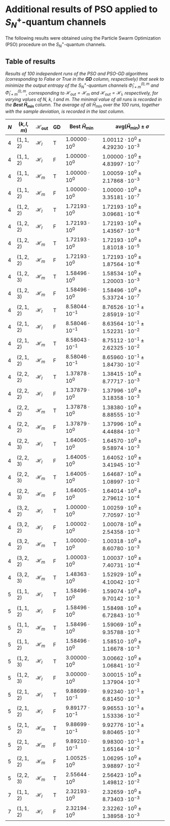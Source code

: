 # Additional results of PSO applied to $S_N^+$-quantum channels
The following results were obtained using the Particle Swarm Optimization (PSO) procedure on the $S_N^+$-quantum channels.


## Table of results
_Results of $100$ independent runs of the PSO and PSO-GD algorithms (corresponding to False or True in the **GD** column, respectively) that seek to minimize the output entropy of the $S_N^+$-quantum channels $\hat{\Phi}_{l+m}^{(l),m}$ and $\hat{\Phi}_{l+m}^{(l),m}$, corresponding to $\mathcal{H}_\text{out} = \mathcal{H}_m$ and $\mathcal{H}_\text{out} = \mathcal{H}_l$, respectively, for varying values of $N$, $k$, $l$ and $m$. The minimal value of all runs is recorded in the **Best $\hat{H}_\text{min}$** column. The average of all $\hat{H}_\text{min}$ over the 100 runs, together with the sample deviation, is recorded in the last column._

|	$N$ | $(k,l,m)$ | $\mathcal{H}_\text{out}$ | GD | Best $\hat{H}_\text{min}$ | $\text{avg}(\hat{H}_\text{min}) \pm \sigma$ |
|-------|-----------|-------------------------|-----|------------------------|---------------------------------------------|
|	$4$ | $(1,1,2)$ | $\mathcal{H}_l$ | T | $1.00000\cdot 10^{0}$ | $1.00112\cdot 10^{0} \pm 4.29230\cdot 10^{-3}$  |
|	$4$ | $(1,1,2)$ | $\mathcal{H}_l$ | F | $1.00000\cdot 10^{0}$ | $1.00000\cdot 10^{0} \pm 4.83997\cdot 10^{-7}$  |
|	$4$ | $(1,1,2)$ | $\mathcal{H}_m$ | T | $1.00000\cdot 10^{0}$ | $1.00059\cdot 10^{0} \pm 2.17868\cdot 10^{-3}$  |
|	$4$ | $(1,1,2)$ | $\mathcal{H}_m$ | F | $1.00000\cdot 10^{0}$ | $1.00000\cdot 10^{0} \pm 3.35181\cdot 10^{-7}$  |
|	$4$ | $(1,2,2)$ | $\mathcal{H}_l$ | T | $1.72193\cdot 10^{0}$ | $1.72193\cdot 10^{0} \pm 3.09681\cdot 10^{-6}$  |
|	$4$ | $(1,2,2)$ | $\mathcal{H}_l$ | F | $1.72193\cdot 10^{0}$ | $1.72193\cdot 10^{0} \pm 1.43567\cdot 10^{-8}$  |
|	$4$ | $(1,2,2)$ | $\mathcal{H}_m$ | T | $1.72193\cdot 10^{0}$ | $1.72193\cdot 10^{0} \pm 1.81018\cdot 10^{-5}$  |
|	$4$ | $(1,2,2)$ | $\mathcal{H}_m$ | F | $1.72193\cdot 10^{0}$ | $1.72193\cdot 10^{0} \pm 1.87564\cdot 10^{-8}$  |
|	$4$ | $(1,2,3)$ | $\mathcal{H}_m$ | T | $1.58496\cdot 10^{0}$ | $1.58534\cdot 10^{0} \pm 1.20003\cdot 10^{-3}$  |
|	$4$ | $(1,2,3)$ | $\mathcal{H}_m$ | F | $1.58496\cdot 10^{0}$ | $1.58496\cdot 10^{0} \pm 5.33724\cdot 10^{-7}$  |
|	$4$ | $(2,1,2)$ | $\mathcal{H}_l$ | T | $8.58044\cdot 10^{-1}$ | $8.76526\cdot 10^{-1} \pm 2.85919\cdot 10^{-2}$  |
|	$4$ | $(2,1,2)$ | $\mathcal{H}_l$ | F | $8.58046\cdot 10^{-1}$ | $8.63564\cdot 10^{-1} \pm 1.52231\cdot 10^{-2}$  |
|	$4$ | $(2,1,2)$ | $\mathcal{H}_m$ | T | $8.58043\cdot 10^{-1}$ | $8.75112\cdot 10^{-1} \pm 2.62325\cdot 10^{-2}$  |
|	$4$ | $(2,1,2)$ | $\mathcal{H}_m$ | F | $8.58046\cdot 10^{-1}$ | $8.65960\cdot 10^{-1} \pm 1.84730\cdot 10^{-2}$  |
|	$4$ | $(2,2,2)$ | $\mathcal{H}_l$ | T | $1.37878\cdot 10^{0}$ | $1.38415\cdot 10^{0} \pm 8.77717\cdot 10^{-3}$  |
|	$4$ | $(2,2,2)$ | $\mathcal{H}_l$ | F | $1.37879\cdot 10^{0}$ | $1.37996\cdot 10^{0} \pm 3.18358\cdot 10^{-3}$  |
|	$4$ | $(2,2,2)$ | $\mathcal{H}_m$ | T | $1.37878\cdot 10^{0}$ | $1.38380\cdot 10^{0} \pm 8.88555\cdot 10^{-3}$  |
|	$4$ | $(2,2,2)$ | $\mathcal{H}_m$ | F | $1.37879\cdot 10^{0}$ | $1.37996\cdot 10^{0} \pm 4.44884\cdot 10^{-3}$  |
|	$4$ | $(2,2,3)$ | $\mathcal{H}_l$ | T | $1.64005\cdot 10^{0}$ | $1.64570\cdot 10^{0} \pm 9.58974\cdot 10^{-3}$  |
|	$4$ | $(2,2,3)$ | $\mathcal{H}_l$ | F | $1.64005\cdot 10^{0}$ | $1.64052\cdot 10^{0} \pm 3.41945\cdot 10^{-3}$  |
|	$4$ | $(2,2,3)$ | $\mathcal{H}_m$ | T | $1.64005\cdot 10^{0}$ | $1.64687\cdot 10^{0} \pm 1.08997\cdot 10^{-2}$  |
|	$4$ | $(2,2,3)$ | $\mathcal{H}_m$ | F | $1.64005\cdot 10^{0}$ | $1.64014\cdot 10^{0} \pm 2.79612\cdot 10^{-4}$  |
|	$4$ | $(3,2,2)$ | $\mathcal{H}_l$ | T | $1.00000\cdot 10^{0}$ | $1.00259\cdot 10^{0} \pm 7.70597\cdot 10^{-3}$  |
|	$4$ | $(3,2,2)$ | $\mathcal{H}_l$ | F | $1.00002\cdot 10^{0}$ | $1.00078\cdot 10^{0} \pm 2.54358\cdot 10^{-3}$  |
|	$4$ | $(3,2,2)$ | $\mathcal{H}_m$ | T | $1.00000\cdot 10^{0}$ | $1.00318\cdot 10^{0} \pm 8.60780\cdot 10^{-3}$  |
|	$4$ | $(3,2,2)$ | $\mathcal{H}_m$ | F | $1.00003\cdot 10^{0}$ | $1.00037\cdot 10^{0} \pm 7.40731\cdot 10^{-4}$  |
|	$4$ | $(3,2,3)$ | $\mathcal{H}_m$ | T | $1.48363\cdot 10^{0}$ | $1.52929\cdot 10^{0} \pm 4.10042\cdot 10^{-2}$  |
|	$5$ | $(1,1,2)$ | $\mathcal{H}_l$ | T | $1.58496\cdot 10^{0}$ | $1.59074\cdot 10^{0} \pm 9.70142\cdot 10^{-3}$  |
|	$5$ | $(1,1,2)$ | $\mathcal{H}_l$ | F | $1.58496\cdot 10^{0}$ | $1.58498\cdot 10^{0} \pm 6.72843\cdot 10^{-5}$  |
|	$5$ | $(1,1,2)$ | $\mathcal{H}_m$ | T | $1.58496\cdot 10^{0}$ | $1.59069\cdot 10^{0} \pm 9.35788\cdot 10^{-3}$  |
|	$5$ | $(1,1,2)$ | $\mathcal{H}_m$ | F | $1.58496\cdot 10^{0}$ | $1.58510\cdot 10^{0} \pm 1.16678\cdot 10^{-3}$  |
|	$5$ | $(1,2,3)$ | $\mathcal{H}_l$ | T | $3.00000\cdot 10^{0}$ | $3.00662\cdot 10^{0} \pm 1.06841\cdot 10^{-2}$  |
|	$5$ | $(1,2,3)$ | $\mathcal{H}_l$ | F | $3.00000\cdot 10^{0}$ | $3.00015\cdot 10^{0} \pm 1.37904\cdot 10^{-3}$  |
|	$5$ | $(2,1,2)$ | $\mathcal{H}_l$ | T | $9.88699\cdot 10^{-1}$ | $9.92340\cdot 10^{-1} \pm 6.81450\cdot 10^{-3}$  |
|	$5$ | $(2,1,2)$ | $\mathcal{H}_l$ | F | $9.89177\cdot 10^{-1}$ | $9.96553\cdot 10^{-1} \pm 1.53336\cdot 10^{-2}$  |
|	$5$ | $(2,1,2)$ | $\mathcal{H}_m$ | T | $9.88699\cdot 10^{-1}$ | $9.92776\cdot 10^{-1} \pm 9.80465\cdot 10^{-3}$  |
|	$5$ | $(2,1,2)$ | $\mathcal{H}_m$ | F | $9.89210\cdot 10^{-1}$ | $9.98300\cdot 10^{-1} \pm 1.65164\cdot 10^{-2}$  |
|	$5$ | $(2,1,2)$ | $\mathcal{H}_m$ | F | $1.00525\cdot 10^{0}$ | $1.06295\cdot 10^{0} \pm 3.98897\cdot 10^{-2}$  |
|	$5$ | $(2,2,3)$ | $\mathcal{H}_m$ | T | $2.55644\cdot 10^{0}$ | $2.56423\cdot 10^{0} \pm 1.49812\cdot 10^{-2}$  |
|	$7$ | $(1,1,2)$ | $\mathcal{H}_l$ | T | $2.32193\cdot 10^{0}$ | $2.32659\cdot 10^{0} \pm 8.73403\cdot 10^{-3}$  |
|	$7$ | $(1,1,2)$ | $\mathcal{H}_l$ | F | $2.32194\cdot 10^{0}$ | $2.32262\cdot 10^{0} \pm 1.38958\cdot 10^{-3}$  |
